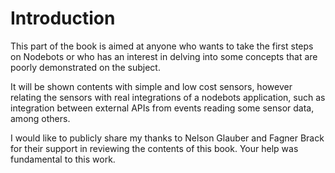 # Introduction

This part of the book is aimed at anyone who wants to take the first steps on Nodebots or who has an interest in delving into some concepts that are poorly demonstrated on the subject.

It will be shown contents with simple and low cost sensors, however relating the sensors with real integrations of a nodebots application, such as integration between external APIs from events reading some sensor data, among others.

I would like to publicly share my thanks to Nelson Glauber and Fagner Brack for their support in reviewing the contents of this book. Your help was fundamental to this work.
